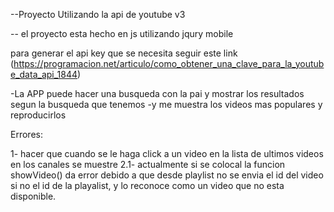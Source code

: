 --Proyecto Utilizando la api de youtube v3

-- el proyecto esta hecho en js utilizando jqury mobile


para generar el api key que se necesita seguir este link (https://programacion.net/articulo/como_obtener_una_clave_para_la_youtube_data_api_1844)

-La APP puede hacer una busqueda con la pai y mostrar los resultados segun la busqueda que tenemos
-y me muestra los videos mas populares y reproducirlos 


Errores:

1- hacer que cuando se le haga click a un video en la lista de ultimos videos en los canales se muestre
    2.1- actualmente si se colocal la funcion showVideo() da error debido a que desde playlist no se envia el id del video si no el id de la playalist, y lo reconoce como un video que no esta disponible. 

